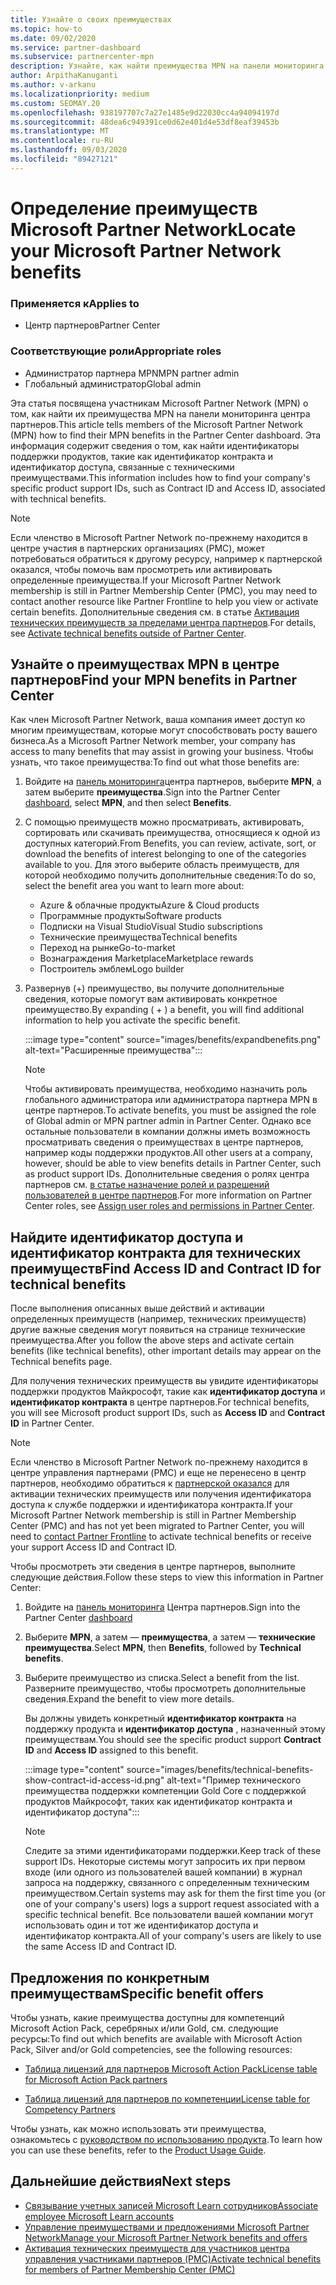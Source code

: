 ```yaml
---
title: Узнайте о своих преимуществах
ms.topic: how-to
ms.date: 09/02/2020
ms.service: partner-dashboard
ms.subservice: partnercenter-mpn
description: Узнайте, как найти преимущества MPN на панели мониторинга центра партнеров.
author: ArpithaKanuganti
ms.author: v-arkanu
ms.localizationpriority: medium
ms.custom: SEOMAY.20
ms.openlocfilehash: 938197707c7a27e1485e9d22030cc4a94094197d
ms.sourcegitcommit: 48dea6c949391ce0d62e401d4e53df8eaf39453b
ms.translationtype: MT
ms.contentlocale: ru-RU
ms.lasthandoff: 09/03/2020
ms.locfileid: "89427121"
---
```

# <a name="locate-your-microsoft-partner-network-benefits"></a><span data-ttu-id="8a584-103">Определение преимуществ Microsoft Partner Network</span><span class="sxs-lookup"><span data-stu-id="8a584-103">Locate your Microsoft Partner Network benefits</span></span> 

### <a name="applies-to"></a><span data-ttu-id="8a584-104">Применяется к</span><span class="sxs-lookup"><span data-stu-id="8a584-104">Applies to</span></span>

- <span data-ttu-id="8a584-105">Центр партнеров</span><span class="sxs-lookup"><span data-stu-id="8a584-105">Partner Center</span></span>

### <a name="appropriate-roles"></a><span data-ttu-id="8a584-106">Соответствующие роли</span><span class="sxs-lookup"><span data-stu-id="8a584-106">Appropriate roles</span></span>

- <span data-ttu-id="8a584-107">Администратор партнера MPN</span><span class="sxs-lookup"><span data-stu-id="8a584-107">MPN partner admin</span></span>
- <span data-ttu-id="8a584-108">Глобальный администратор</span><span class="sxs-lookup"><span data-stu-id="8a584-108">Global admin</span></span>

<span data-ttu-id="8a584-109">Эта статья посвящена участникам Microsoft Partner Network (MPN) о том, как найти их преимущества MPN на панели мониторинга центра партнеров.</span><span class="sxs-lookup"><span data-stu-id="8a584-109">This article tells members of the Microsoft Partner Network (MPN) how to find their MPN benefits in the Partner Center dashboard.</span></span> <span data-ttu-id="8a584-110">Эта информация содержит сведения о том, как найти идентификаторы поддержки продуктов, такие как идентификатор контракта и идентификатор доступа, связанные с техническими преимуществами.</span><span class="sxs-lookup"><span data-stu-id="8a584-110">This information includes how to find your company's specific product support IDs, such as Contract ID and Access ID, associated with technical benefits.</span></span>

>[!NOTE]
> <span data-ttu-id="8a584-111">Если членство в Microsoft Partner Network по-прежнему находится в центре участия в партнерских организациях (PMC), может потребоваться обратиться к другому ресурсу, например к партнерской оказался, чтобы помочь вам просмотреть или активировать определенные преимущества.</span><span class="sxs-lookup"><span data-stu-id="8a584-111">If your Microsoft Partner Network membership is still in Partner Membership Center (PMC), you may need to contact another resource like Partner Frontline to help you view or activate certain benefits.</span></span> <span data-ttu-id="8a584-112">Дополнительные сведения см. в статье [Активация технических преимуществ за пределами центра партнеров](partner-membership-center-tech-benefits-activate.md).</span><span class="sxs-lookup"><span data-stu-id="8a584-112">For details, see [Activate technical benefits outside of Partner Center](partner-membership-center-tech-benefits-activate.md).</span></span>

## <a name="find-your-mpn-benefits-in-partner-center"></a><span data-ttu-id="8a584-113">Узнайте о преимуществах MPN в центре партнеров</span><span class="sxs-lookup"><span data-stu-id="8a584-113">Find your MPN benefits in Partner Center</span></span>

<span data-ttu-id="8a584-114">Как член Microsoft Partner Network, ваша компания имеет доступ ко многим преимуществам, которые могут способствовать росту вашего бизнеса.</span><span class="sxs-lookup"><span data-stu-id="8a584-114">As a Microsoft Partner Network member, your company has access to many benefits that may assist in growing your business.</span></span> <span data-ttu-id="8a584-115">Чтобы узнать, что такое преимущества:</span><span class="sxs-lookup"><span data-stu-id="8a584-115">To find out what those benefits are:</span></span>

1. <span data-ttu-id="8a584-116">Войдите на [панель мониторинга](https://partner.microsoft.com/dashboard/home)центра партнеров, выберите **MPN**, а затем выберите **преимущества**.</span><span class="sxs-lookup"><span data-stu-id="8a584-116">Sign into the Partner Center [dashboard](https://partner.microsoft.com/dashboard/home), select **MPN**, and then select **Benefits**.</span></span>

2. <span data-ttu-id="8a584-117">С помощью преимуществ можно просматривать, активировать, сортировать или скачивать преимущества, относящиеся к одной из доступных категорий.</span><span class="sxs-lookup"><span data-stu-id="8a584-117">From Benefits, you can review, activate, sort, or download the benefits of interest belonging to one of the categories available to you.</span></span> <span data-ttu-id="8a584-118">Для этого выберите область преимуществ, для которой необходимо получить дополнительные сведения:</span><span class="sxs-lookup"><span data-stu-id="8a584-118">To do so, select the benefit area you want to learn more about:</span></span>

   - <span data-ttu-id="8a584-119">Azure & облачные продукты</span><span class="sxs-lookup"><span data-stu-id="8a584-119">Azure & Cloud products</span></span>
   - <span data-ttu-id="8a584-120">Программные продукты</span><span class="sxs-lookup"><span data-stu-id="8a584-120">Software products</span></span>
   - <span data-ttu-id="8a584-121">Подписки на Visual Studio</span><span class="sxs-lookup"><span data-stu-id="8a584-121">Visual Studio subscriptions</span></span>
   - <span data-ttu-id="8a584-122">Технические преимущества</span><span class="sxs-lookup"><span data-stu-id="8a584-122">Technical benefits</span></span>
   - <span data-ttu-id="8a584-123">Переход на рынке</span><span class="sxs-lookup"><span data-stu-id="8a584-123">Go-to-market</span></span>
   - <span data-ttu-id="8a584-124">Вознаграждения Marketplace</span><span class="sxs-lookup"><span data-stu-id="8a584-124">Marketplace rewards</span></span>
   - <span data-ttu-id="8a584-125">Построитель эмблем</span><span class="sxs-lookup"><span data-stu-id="8a584-125">Logo builder</span></span>

3. <span data-ttu-id="8a584-126">Развернув (+) преимущество, вы получите дополнительные сведения, которые помогут вам активировать конкретное преимущество.</span><span class="sxs-lookup"><span data-stu-id="8a584-126">By expanding ( + ) a benefit, you will find additional information to help you activate the specific benefit.</span></span>

   :::image type="content" source="images/benefits/expandbenefits.png" alt-text="Расширенные преимущества":::

   > [!NOTE]
   > <span data-ttu-id="8a584-128">Чтобы активировать преимущества, необходимо назначить роль глобального администратора или администратора партнера MPN в центре партнеров.</span><span class="sxs-lookup"><span data-stu-id="8a584-128">To activate benefits, you must be assigned the role of Global admin or MPN partner admin in Partner Center.</span></span> <span data-ttu-id="8a584-129">Однако все остальные пользователи в компании должны иметь возможность просматривать сведения о преимуществах в центре партнеров, например коды поддержки продуктов.</span><span class="sxs-lookup"><span data-stu-id="8a584-129">All other users at a company, however, should be able to view benefits details in Partner Center, such as product support IDs.</span></span> <span data-ttu-id="8a584-130">Дополнительные сведения о ролях центра партнеров см. [в статье назначение ролей и разрешений пользователей в центре партнеров](permissions-overview.md).</span><span class="sxs-lookup"><span data-stu-id="8a584-130">For more information on Partner Center roles, see [Assign user roles and permissions in Partner Center](permissions-overview.md).</span></span>

## <a name="find-access-id-and-contract-id-for-technical-benefits"></a><span data-ttu-id="8a584-131">Найдите идентификатор доступа и идентификатор контракта для технических преимуществ</span><span class="sxs-lookup"><span data-stu-id="8a584-131">Find Access ID and Contract ID for technical benefits</span></span>

<span data-ttu-id="8a584-132">После выполнения описанных выше действий и активации определенных преимуществ (например, технических преимуществ) другие важные сведения могут появиться на странице технические преимущества.</span><span class="sxs-lookup"><span data-stu-id="8a584-132">After you follow the above steps and activate certain benefits (like technical benefits), other important details may appear on the Technical benefits page.</span></span>

<span data-ttu-id="8a584-133">Для получения технических преимуществ вы увидите идентификаторы поддержки продуктов Майкрософт, такие как **идентификатор доступа** и **идентификатор контракта** в центре партнеров.</span><span class="sxs-lookup"><span data-stu-id="8a584-133">For technical benefits, you will see Microsoft product support IDs, such as **Access ID** and **Contract ID** in Partner Center.</span></span>

>[!NOTE]
> <span data-ttu-id="8a584-134">Если членство в Microsoft Partner Network по-прежнему находится в центре управления партнерами (PMC) и еще не перенесено в центр партнеров, необходимо обратиться к [партнерской оказался](partner-membership-center-tech-benefits-activate.md) для активации технических преимуществ или получения идентификатора доступа к службе поддержки и идентификатора контракта.</span><span class="sxs-lookup"><span data-stu-id="8a584-134">If your Microsoft Partner Network membership is still in Partner Membership Center (PMC) and has not yet been migrated to Partner Center, you will need to [contact Partner Frontline](partner-membership-center-tech-benefits-activate.md) to activate technical benefits or receive your support Access ID and Contract ID.</span></span>

 <span data-ttu-id="8a584-135">Чтобы просмотреть эти сведения в центре партнеров, выполните следующие действия.</span><span class="sxs-lookup"><span data-stu-id="8a584-135">Follow these steps to view this information in Partner Center:</span></span>

1. <span data-ttu-id="8a584-136">Войдите на [панель мониторинга](https://partner.microsoft.com/dashboard/home) Центра партнеров.</span><span class="sxs-lookup"><span data-stu-id="8a584-136">Sign into the Partner Center [dashboard](https://partner.microsoft.com/dashboard/home)</span></span>

2. <span data-ttu-id="8a584-137">Выберите **MPN**, а затем — **преимущества**, а затем — **технические преимущества**.</span><span class="sxs-lookup"><span data-stu-id="8a584-137">Select **MPN**, then **Benefits**, followed by **Technical benefits**.</span></span>

3. <span data-ttu-id="8a584-138">Выберите преимущество из списка.</span><span class="sxs-lookup"><span data-stu-id="8a584-138">Select a benefit from the list.</span></span> <span data-ttu-id="8a584-139">Разверните преимущество, чтобы просмотреть дополнительные сведения.</span><span class="sxs-lookup"><span data-stu-id="8a584-139">Expand the benefit to view more details.</span></span> 

   <span data-ttu-id="8a584-140">Вы должны увидеть конкретный **идентификатор контракта** на поддержку продукта и **идентификатор доступа** , назначенный этому преимуществам.</span><span class="sxs-lookup"><span data-stu-id="8a584-140">You should see the specific product support **Contract ID** and **Access ID** assigned to this benefit.</span></span>  

   :::image type="content" source="images/benefits/technical-benefits-show-contract-id-access-id.png" alt-text="Пример технического преимущества поддержки компетенции Gold Core с поддержкой продуктов Майкрософт, таких как идентификатор контракта и идентификатор доступа":::

   > [!NOTE]
   > <span data-ttu-id="8a584-142">Следите за этими идентификаторами поддержки.</span><span class="sxs-lookup"><span data-stu-id="8a584-142">Keep track of these support IDs.</span></span> <span data-ttu-id="8a584-143">Некоторые системы могут запросить их при первом входе (или одного из пользователей вашей компании) в журнал запроса на поддержку, связанного с определенным техническим преимуществом.</span><span class="sxs-lookup"><span data-stu-id="8a584-143">Certain systems may ask for them the first time you (or one of your company's users) logs a support request associated with a specific technical benefit.</span></span> <span data-ttu-id="8a584-144">Все пользователи вашей компании могут использовать один и тот же идентификатор доступа и идентификатор контракта.</span><span class="sxs-lookup"><span data-stu-id="8a584-144">All of your company's users are likely to use the same Access ID and Contract ID.</span></span>

## <a name="specific-benefit-offers"></a><span data-ttu-id="8a584-145">Предложения по конкретным преимуществам</span><span class="sxs-lookup"><span data-stu-id="8a584-145">Specific benefit offers</span></span>

<span data-ttu-id="8a584-146">Чтобы узнать, какие преимущества доступны для компетенций Microsoft Action Pack, серебряных и/или Gold, см. следующие ресурсы:</span><span class="sxs-lookup"><span data-stu-id="8a584-146">To find out which benefits are available with Microsoft Action Pack, Silver and/or Gold competencies, see the following resources:</span></span>

- [<span data-ttu-id="8a584-147">Таблица лицензий для партнеров Microsoft Action Pack</span><span class="sxs-lookup"><span data-stu-id="8a584-147">License table for Microsoft Action Pack partners</span></span>](https://assetsprod.microsoft.com/mpn/MPN-MAPS-Software-IUR-License-Table.xlsx)

- [<span data-ttu-id="8a584-148">Таблица лицензий для партнеров по компетенции</span><span class="sxs-lookup"><span data-stu-id="8a584-148">License table for Competency Partners</span></span>](https://assetsprod.microsoft.com/mpn-maps-software-iur-competency-license-table.docx)

<span data-ttu-id="8a584-149">Чтобы узнать, как можно использовать эти преимущества, ознакомьтесь с [руководством по использованию продукта](https://assets.microsoft.com/MPN-MAPS-Product-Usage-Guide.pdf).</span><span class="sxs-lookup"><span data-stu-id="8a584-149">To learn how you can use these benefits,  refer to the [Product Usage Guide](https://assets.microsoft.com/MPN-MAPS-Product-Usage-Guide.pdf).</span></span>

## <a name="next-steps"></a><span data-ttu-id="8a584-150">Дальнейшие действия</span><span class="sxs-lookup"><span data-stu-id="8a584-150">Next steps</span></span>

- [<span data-ttu-id="8a584-151">Связывание учетных записей Microsoft Learn сотрудников</span><span class="sxs-lookup"><span data-stu-id="8a584-151">Associate employee Microsoft Learn accounts</span></span>](ms-learn-associate.md)
- [<span data-ttu-id="8a584-152">Управление преимуществами и предложениями Microsoft Partner Network</span><span class="sxs-lookup"><span data-stu-id="8a584-152">Manage your Microsoft Partner Network benefits and offers</span></span>](manage-your-partner-network-benefits.md)
- [<span data-ttu-id="8a584-153">Активация технических преимуществ для участников центра управления участниками партнеров (PMC)</span><span class="sxs-lookup"><span data-stu-id="8a584-153">Activate technical benefits for members of Partner Membership Center (PMC)</span></span>](partner-membership-center-tech-benefits-activate.md)